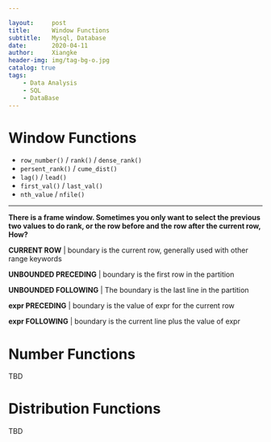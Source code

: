 ```yaml
---

layout:     post
title:      Window Functions
subtitle:   Mysql, Database
date:       2020-04-11
author:     Xiangke
header-img: img/tag-bg-o.jpg
catalog: true
tags:
    - Data Analysis
    - SQL
    - DataBase
---
```








# Window Functions

- `row_number()` / `rank()` / `dense_rank()`
- `persent_rank()` / `cume_dist()`
- `lag()` / `lead()`
- `first_val()` / `last_val()`
- `nth_value`  / `nfile()`

---



**There is a frame window. Sometimes you only want to select the previous two values to do rank, or the row before and the row after the current row, How?** 



**CURRENT ROW** | boundary is the current row, generally used with other range keywords

**UNBOUNDED PRECEDING** | boundary is the first row in the partition

**UNBOUNDED FOLLOWING** | The boundary is the last line in the partition

**expr PRECEDING** | boundary is the value of expr for the current row

**expr FOLLOWING** | boundary is the current line plus the value of expr

# Number Functions

TBD



# Distribution Functions

TBD



# 